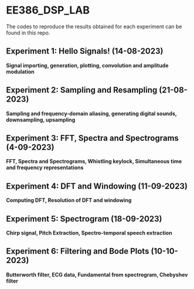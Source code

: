 # EE386_DSP_LAB
The codes to reproduce the results obtained for each experiment can be found in this repo.
## Experiment 1: Hello Signals! (14-08-2023)
<b> Signal importing, generation, plotting, convolution and amplitude modulation </b>
## Experiment 2: Sampling and Resampling (21-08-2023)
<b> Sampling and frequency-domain aliasing, generating digital sounds, downsampling, upsampling </b>
## Experiment 3: FFT, Spectra and Spectrograms (4-09-2023)
<b> FFT, Spectra and Spectrograms, Whistling keylock, Simultaneous time and frequency representations </b>
## Experiment 4: DFT and Windowing (11-09-2023)
<b> Computing DFT, Resolution of DFT and windowing </b>
## Experiment 5: Spectrogram (18-09-2023)
<b> Chirp signal, Pitch Extraction, Spectro-temporal speech extraction </b>
## Experiment 6: Filtering and Bode Plots (10-10-2023)
<b> Butterworth filter, ECG data, Fundamental from spectrogram, Chebyshev filter </b>
